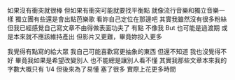 
如果沒有衝突就很棒
但如果有衝突可能就要找平衡點
就像流行音樂和獨立音樂一樣
獨立團有些還是會出點芭樂歌
看妳自己定位在那邊吧
其實我雖然沒有很多粉絲
但我已經感覺自己寫文章不由得做表面功夫了
有點
不像我
But 也可能是過渡期
或是本來就不應該維持產出
但影片又更難，畢竟妳投入更多

我覺得有點寫的給大眾
我自己可能喜歡寫更抽象的東西
但還不知道
我也沒覺得不好
畢竟我如果是希望改變別人
也不能總是讓別人看不懂
其實我那些文章本來我的字數大概只有 1/4 但後來為了易懂
塞了很多
實際上花更多時間